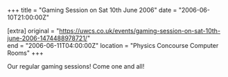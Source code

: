 +++
title = "Gaming Session on Sat 10th June 2006"
date = "2006-06-10T21:00:00Z"

[extra]
original = "https://uwcs.co.uk/events/gaming-session-on-sat-10th-june-2006-1474488978721/"    
end = "2006-06-11T04:00:00Z"
location = "Physics Concourse Computer Rooms"
+++

Our regular gaming sessions\! Come one and all\!

